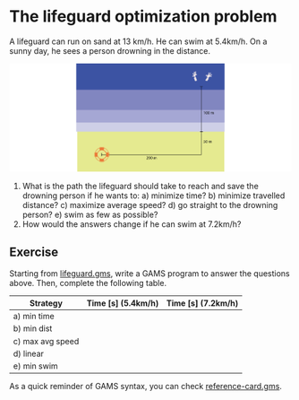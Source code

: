 # The lifeguard optimization problem

A lifeguard can run on sand at 13 km/h. He can swim at 5.4km/h. On a sunny day, he sees a person drowning in the distance.

![img](img/lifeguard.png)

1.  What is the path the lifeguard should take to reach and save the drowning person if he wants to: a) minimize time? b) minimize travelled distance? c) maximize average speed? d) go straight to the drowning person? e) swim as few as possible?
2.  How would the answers change if he can swim at 7.2km/h?


## Exercise

Starting from [lifeguard.gms](https://github.com/polimi-energy-modelling/ex06-lifeguard/blob/master/lifeguard.gms), write a GAMS program to answer the questions above. Then, complete the following table.

| Strategy         | Time [s] (5.4km/h) | Time [s] (7.2km/h) |
|---------------- |------------------ |------------------ |
| a) min time      |                    |                    |
| b) min dist      |                    |                    |
| c) max avg speed |                    |                    |
| d) linear        |                    |                    |
| e) min swim      |                    |                    |

As a quick reminder of GAMS syntax, you can check [reference-card.gms](https://github.com/jackjackk/gams-ref-card/blob/master/README.org).
